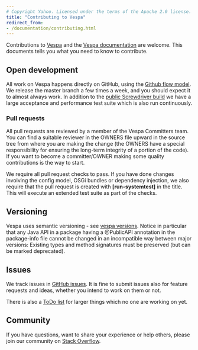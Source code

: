 ```yaml
---
# Copyright Yahoo. Licensed under the terms of the Apache 2.0 license. See LICENSE in the project root.
title: "Contributing to Vespa"
redirect_from:
- /documentation/contributing.html
---
```


Contributions to [Vespa](http://github.com/vespa-engine/vespa)
and the [Vespa documentation](http://github.com/vespa-engine/documentation)
are welcome.
This documents tells you what you need to know to contribute.

## Open development
All work on Vespa happens directly on GitHub, using the
<a href="https://docs.github.com/en/get-started/quickstart/github-flow" data-proofer-ignore>Github flow model</a>.
We release the master branch a few times a week, and you should expect it to almost always work.
In addition to the [public Screwdriver build](https://cd.screwdriver.cd/pipelines/6386)
we have a large acceptance and performance test suite which
is also run continuously.

### Pull requests
All pull requests are reviewed by a member of the Vespa Committers team.
You can find a suitable reviewer in the OWNERS file upward in the source tree from
where you are making the change (the OWNERS have a special responsibility for
ensuring the long-term integrity of a portion of the code).
If you want to become a committer/OWNER making some quality contributions is the way to start.

We require all pull request checks to pass. If you have done changes involving the config model,
OSGi bundles or dependency injection, we also require that the pull request is created with
<strong>[run-systemtest]</strong> in the title. This will execute an extended test suite as
part of the checks.

## Versioning
Vespa uses semantic versioning - see [vespa versions](https://vespa.ai/releases#versions).
Notice in particular that any Java API in a package having a @PublicAPI
annotation in the package-info file cannot be changed in an incompatible way
between major versions: Existing types and method signatures must be preserved
(but can be marked deprecated).

## Issues
We track issues in [GitHub issues](https://github.com/vespa-engine/vespa/issues).
It is fine to submit issues also for feature requests and ideas, whether you intend to work on them or not.

There is also a [ToDo list](https://github.com/vespa-engine/vespa/blob/master/TODO.md) for larger things
which no one are working on yet.

## Community
If you have questions, want to share your experience or help others,
please join our community on [Stack Overflow](http://stackoverflow.com/questions/tagged/vespa).
